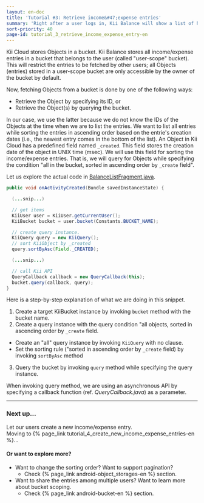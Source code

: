 ```yaml
---
layout: en-doc
title: 'Tutorial #3: Retrieve income&#47;expense entries'
summary: 'Right after a user logs in, Kii Balance will show a list of his/her existing income/expense entries.  This is done by retrieving the entries from Kii Cloud.'
sort-priority: 40
page-id: tutorial_3_retrieve_income_expense_entry-en
---
```

Kii Cloud stores Objects in a bucket.  Kii Balance stores all income/expense entries in a bucket that belongs to the user (called "user-scope" bucket).  This will restrict the entries to be fetched by other users; all Objects (entries) stored in a user-scope bucket are only accessible by the owner of the bucket by default.

Now, fetching Objects from a bucket is done by one of the following ways:

* Retrieve the Object by specifying its ID, or
* Retrieve the Object(s) by querying the bucket.

In our case, we use the latter because we do not know the IDs of the Objects at
the time when we are to list the entries.  We want to list all entries while
sorting the entries in ascending order based on the entrie's creation dates
(i.e., the newest entry comes in the bottom of the list).  An Object in Kii
Cloud has a predefined field named `_created`.  This field stores the creation
date of the object in UNIX time (msec).  We will use this field for sorting the
income/expense entries.  That is, we will query for Objects while specifying
the condition "all in the bucket, sorted in ascending order by `_create`
field".

Let us explore the actual code in [BalanceListFragment.java](https://github.com/KiiPlatform/KiiBalance-Android/blob/master/src/com/kii/sample/balance/list/BalanceListFragment.java#L97).

```java
public void onActivityCreated(Bundle savedInstanceState) {

  (...snip...)

  // get items
  KiiUser user = KiiUser.getCurrentUser();
  KiiBucket bucket = user.bucket(Constants.BUCKET_NAME);

  // create query instance. 
  KiiQuery query = new KiiQuery();
  // sort KiiObject by _created
  query.sortByAsc(Field._CREATED);

  (...snip...)

  // call Kii API
  QueryCallback callback = new QueryCallback(this);
  bucket.query(callback, query);
}
```

Here is a step-by-step explanation of what we are doing in this snippet.

1. Create a target KiiBucket instance by invoking `bucket` method with the bucket name.
2. Create a query instance with the query condition "all objects, sorted in ascending order by `_create` field.
  * Create an "all" query instance by invoking `KiiQuery` with no clause.
  * Set the sorting rule ("sorted in ascending order by `_create` field) by invoking `sortByAsc` method 
3. Query the bucket by invoking `query` method while specifying the query instance.

When invoking query method, we are using an asynchronous API by specifying a callback function (ref. *QueryCallback.java*) as a parameter.

----

### Next up...

Let our users create a new income/expense entry.  
Moving to {% page_link tutorial_4_create_new_income_expense_entries-en %}...

#### Or want to explore more?

* Want to change the sorting order?  Want to support pagination?  
  * Check {% page_link android-object_storages-en %} section.
* Want to share the entries among multiple users?  Want to learn more about bucket scoping.  
  * Check {% page_link android-bucket-en %} section.
